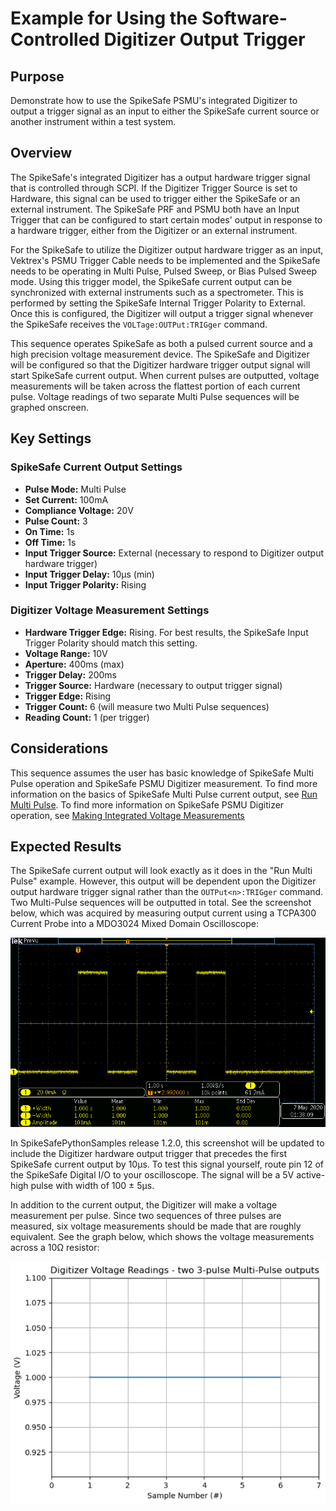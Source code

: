 # Example for Using the Software-Controlled Digitizer Output Trigger

## Purpose
Demonstrate how to use the SpikeSafe PSMU's integrated Digitizer to output a trigger signal as an input to either the SpikeSafe current source or another instrument within a test system.

## Overview 
The SpikeSafe's integrated Digitizer has a output hardware trigger signal that is controlled through SCPI. If the Digitizer Trigger Source is set to Hardware, this signal can be used to trigger either the SpikeSafe or an external instrument. The SpikeSafe PRF and PSMU both have an Input Trigger that can be configured to start certain modes' output in response to a hardware trigger, either from the Digitizer or an external instrument.

For the SpikeSafe to utilize the Digitizer output hardware trigger as an input, Vektrex's PSMU Trigger Cable needs to be implemented and the SpikeSafe needs to be operating in Multi Pulse, Pulsed Sweep, or Bias Pulsed Sweep mode. Using this trigger model, the SpikeSafe current output can be synchronized with external instruments such as a spectrometer. This is performed by setting the SpikeSafe Internal Trigger Polarity to External. Once this is configured, the Digitizer will output a trigger signal whenever the SpikeSafe receives the `VOLTage:OUTPut:TRIGger` command.

This sequence operates SpikeSafe as both a pulsed current source and a high precision voltage measurement device. The SpikeSafe and Digitizer will be configured so that the Digitizer hardware trigger output signal will start SpikeSafe current output. When current pulses are outputted, voltage measurements will be taken across the flattest portion of each current pulse. Voltage readings of two separate Multi Pulse sequences will be graphed onscreen.

## Key Settings

### SpikeSafe Current Output Settings
- **Pulse Mode:** Multi Pulse
- **Set Current:** 100mA
- **Compliance Voltage:** 20V
- **Pulse Count:** 3
- **On Time:** 1s
- **Off Time:** 1s
- **Input Trigger Source:** External (necessary to respond to Digitizer output hardware trigger)
- **Input Trigger Delay:** 10µs (min)
- **Input Trigger Polarity:** Rising

### Digitizer Voltage Measurement Settings
- **Hardware Trigger Edge:** Rising. For best results, the SpikeSafe Input Trigger Polarity should match this setting.
- **Voltage Range:** 10V
- **Aperture:** 400ms (max)
- **Trigger Delay:** 200ms
- **Trigger Source:** Hardware (necessary to output trigger signal)
- **Trigger Edge:** Rising
- **Trigger Count:** 6 (will measure two Multi Pulse sequences) 
- **Reading Count:** 1 (per trigger)

## Considerations
This sequence assumes the user has basic knowledge of SpikeSafe Multi Pulse operation and SpikeSafe PSMU Digitizer measurement. To find more information on the basics of SpikeSafe Multi Pulse current output, see [Run Multi Pulse](../../run_spikesafe_operating_modes/run_multi_pulse). To find more information on SpikeSafe PSMU Digitizer operation, see [Making Integrated Voltage Measurements](../../making_integrated_voltage_measurements)

## Expected Results
The SpikeSafe current output will look exactly as it does in the "Run Multi Pulse" example. However, this output will be dependent upon the Digitizer output hardware trigger signal rather than the `OUTPut<n>:TRIGger` command. Two Multi-Pulse sequences will be outputted in total. See the screenshot below, which was acquired by measuring output current using a TCPA300 Current Probe into a MDO3024 Mixed Domain Oscilloscope:

![](multi_pulse_output.png)

In SpikeSafePythonSamples release 1.2.0, this screenshot will be updated to include the Digitizer hardware output trigger that precedes the first SpikeSafe current output by 10µs. To test this signal yourself, route pin 12 of the SpikeSafe Digital I/O to your oscilloscope. The signal will be a 5V active-high pulse with width of 100 ± 5µs.

In addition to the current output, the Digitizer will make a voltage measurement per pulse. Since two sequences of three pulses are measured, six voltage measurements should be made that are roughly equivalent. See the graph below, which shows the voltage measurements across a 10Ω resistor:

![](digitizer_readings_graph.png)